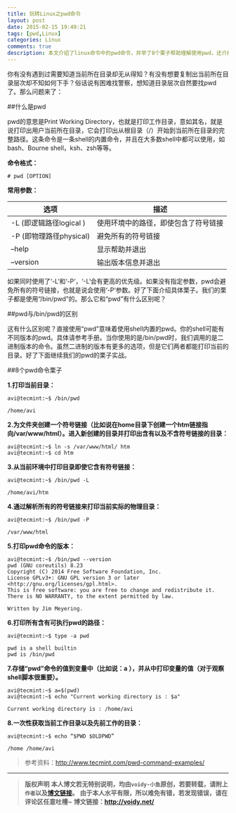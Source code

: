 ```yaml
---
title: 玩转Linux之pwd命令
layout: post
date: 2015-02-15 19:49:21
tags: [pwd,Linux]
categories: Linux
comments: true
description: 本文介绍了linux命令中的pwd命令，并举了8个栗子帮助理解使用pwd，还介绍了pwd与/bin/pwd的区别
---
```


你有没有遇到过需要知道当前所在目录却无从得知？有没有想要复制出当前所在目录层次却不知如何下手？俗话说有困难找警察，想知道目录层次自然要找pwd了。那么问题来了：

##什么是pwd

pwd的意思是Print Working Directory，也就是打印工作目录，意如其名，就是说打印出用户当前所在目录，它会打印出从根目录（/）开始到当前所在目录的完整路径。这条命令是一条shell的内置命令，并且在大多数shell中都可以使用，如bash、Bourne shell，ksh、zsh等等。

**命令格式：**

	# pwd [OPTION]

**常用参数：**

选项 | 描述 |
-----|------|
 -L (即逻辑路径logical )    | 使用环境中的路径，即使包含了符号链接    |
 -P (即物理路径physical)    | 避免所有的符号链接    |
–help    | 显示帮助并退出    |
 –version|输出版本信息并退出|

 如果同时使用了‘-L‘和‘-P‘，‘-L‘会有更高的优先级。如果没有指定参数，pwd会避免所有的符号链接，也就是说会使用‘-P‘参数。好了下面介绍具体栗子。我们的栗子都是使用“/bin/pwd”的。那么它和“pwd”有什么区别呢？

 ##pwd与/bin/pwd的区别

 这有什么区别呢？直接使用“pwd”意味着使用shell内置的pwd。你的shell可能有不同版本的pwd。具体请参考手册。当你使用的是/bin/pwd时，我们调用的是二进制版本的命令。虽然二进制的版本有更多的选项，但是它们两者都能打印当前的目录。好了下面继续我们的pwd的栗子实战。

 ##8个pwd命令栗子

 **1.打印当前目录：**

	avi@tecmint:~$ /bin/pwd
	
	/home/avi

 **2.为文件夹创建一个符号链接（比如说在home目录下创建一个htm链接指向/var/www/html）。进入新创建的目录并打印出含有以及不含符号链接的目录：**

	avi@tecmint:~$ ln -s /var/www/html/ htm
	avi@tecmint:~$ cd htm

**3.从当前环境中打印目录即使它含有符号链接：**

	avi@tecmint:~$ /bin/pwd -L
	
	/home/avi/htm

**4.通过解析所有的符号链接来打印当前实际的物理目录：**

	avi@tecmint:~$ /bin/pwd -P
	
	/var/www/html 

**5.打印pwd命令的版本：**

	avi@tecmint:~$ /bin/pwd --version
	pwd (GNU coreutils) 8.23
	Copyright (C) 2014 Free Software Foundation, Inc.
	License GPLv3+: GNU GPL version 3 or later <http://gnu.org/licenses/gpl.html>.
	This is free software: you are free to change and redistribute it.
	There is NO WARRANTY, to the extent permitted by law.
	
	Written by Jim Meyering.

**6.打印所有含有可执行pwd的路径：**

	avi@tecmint:~$ type -a pwd
	
	pwd is a shell builtin
	pwd is /bin/pwd

**7.存储“pwd”命令的值到变量中（比如说：a ），并从中打印变量的值（对于观察shell脚本很重要）。**

	avi@tecmint:~$ a=$(pwd)
	avi@tecmint:~$ echo "Current working directory is : $a"
	
	Current working directory is : /home/avi

**8.一次性获取当前工作目录以及先前工作的目录：**

	avi@tecmint:~$ echo “$PWD $OLDPWD”
	
	/home /home/avi

 


 > 参考资料：<http://www.tecmint.com/pwd-command-examples/>



---
> **版权声明**
> **本人博文若无特别说明，均由`voidy-小鱼`原创，若要转载，请附上`作者`以及[博文链接](http://voidy.net)。**
> **由于本人水平有限，所以难免有错，若发现错误，请在评论区任意吐槽~**
> **博文链接：<http://voidy.net/>**